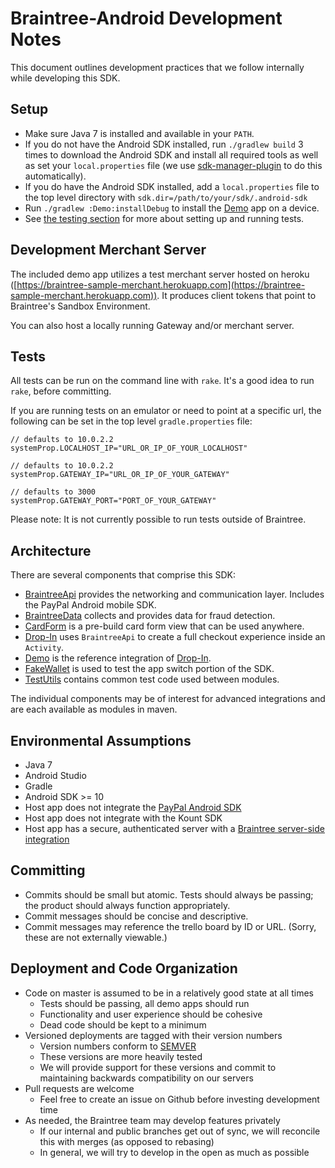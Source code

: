 # Braintree-Android Development Notes

This document outlines development practices that we follow internally while developing this SDK.

## Setup

* Make sure Java 7 is installed and available in your `PATH`.
* If you do not have the Android SDK installed, run `./gradlew build` 3 times to download the Android SDK and install all required tools as well as set your `local.properties` file (we use [sdk-manager-plugin](https://github.com/JakeWharton/sdk-manager-plugin) to do this automatically).
* If you do have the Android SDK installed, add a `local.properties` file to the top level directory with `sdk.dir=/path/to/your/sdk/.android-sdk`
* Run `./gradlew :Demo:installDebug` to install the [Demo](Demo) app on a device.
* See [the testing section](#tests) for more about setting up and running tests.

## Development Merchant Server

The included demo app utilizes a test merchant server hosted on heroku ([https://braintree-sample-merchant.herokuapp.com](https://braintree-sample-merchant.herokuapp.com)).
It produces client tokens that point to Braintree's Sandbox Environment.

You can also host a locally running Gateway and/or merchant server.

## Tests

All tests can be run on the command line with `rake`. It's a good idea to run `rake`, before committing.

If you are running tests on an emulator or need to point at a specific url, the following can be set in the top level `gradle.properties` file:

```
// defaults to 10.0.2.2
systemProp.LOCALHOST_IP="URL_OR_IP_OF_YOUR_LOCALHOST"

// defaults to 10.0.2.2
systemProp.GATEWAY_IP="URL_OR_IP_OF_YOUR_GATEWAY"

// defaults to 3000
systemProp.GATEWAY_PORT="PORT_OF_YOUR_GATEWAY"
```

Please note: It is not currently possible to run tests outside of Braintree.

## Architecture

There are several components that comprise this SDK:

* [BraintreeApi](BraintreeApi) provides the networking and communication layer. Includes the PayPal Android mobile SDK.
* [BraintreeData](BraintreeData) collects and provides data for fraud detection.
* [CardForm](CardForm) is a pre-build card form view that can be used anywhere.
* [Drop-In](Drop-In) uses `BraintreeApi` to create a full checkout experience inside an `Activity`.
* [Demo](Demo) is the reference integration of [Drop-In](Drop-In).
* [FakeWallet](FakeWallet) is used to test the app switch portion of the SDK.
* [TestUtils](TestUtils) contains common test code used between modules.

The individual components may be of interest for advanced integrations and are each available as modules in maven.

## Environmental Assumptions

* Java 7
* Android Studio
* Gradle
* Android SDK >= 10
* Host app does not integrate the [PayPal Android SDK](https://github.com/paypal/PayPal-Android-SDK)
* Host app does not integrate with the Kount SDK
* Host app has a secure, authenticated server with a [Braintree server-side integration](https://developers.braintreepayments.com/android/start/hello-server)

## Committing

* Commits should be small but atomic. Tests should always be passing; the product should always function appropriately.
* Commit messages should be concise and descriptive.
* Commit messages may reference the trello board by ID or URL. (Sorry, these are not externally viewable.)

## Deployment and Code Organization

* Code on master is assumed to be in a relatively good state at all times
  * Tests should be passing, all demo apps should run
  * Functionality and user experience should be cohesive
  * Dead code should be kept to a minimum
* Versioned deployments are tagged with their version numbers
  * Version numbers conform to [SEMVER](http://semver.org)
  * These versions are more heavily tested
  * We will provide support for these versions and commit to maintaining backwards compatibility on our servers
* Pull requests are welcome
  * Feel free to create an issue on Github before investing development time
* As needed, the Braintree team may develop features privately
  * If our internal and public branches get out of sync, we will reconcile this with merges (as opposed to rebasing)
  * In general, we will try to develop in the open as much as possible
